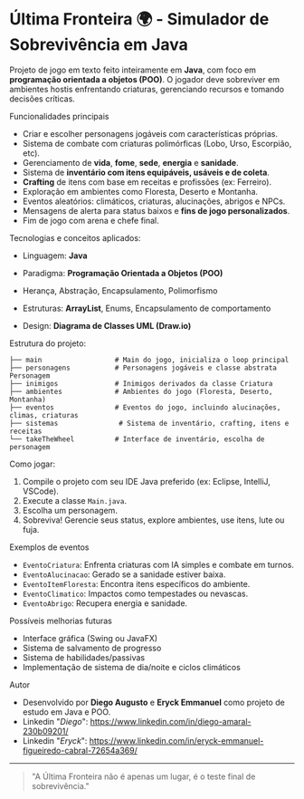 # Última Fronteira 🌍 - Simulador de Sobrevivência em Java

Projeto de jogo em texto feito inteiramente em **Java**, com foco em **programação orientada a objetos (POO)**. O jogador deve sobreviver em ambientes hostis enfrentando criaturas, gerenciando recursos e tomando decisões críticas.

Funcionalidades principais

* Criar e escolher personagens jogáveis com características próprias.
* Sistema de combate com criaturas polimórficas (Lobo, Urso, Escorpião, etc).
* Gerenciamento de **vida**, **fome**, **sede**, **energia** e **sanidade**.
* Sistema de **inventário com itens equipáveis, usáveis e de coleta**.
* **Crafting** de itens com base em receitas e profissões (ex: Ferreiro).
* Exploração em ambientes como Floresta, Deserto e Montanha.
* Eventos aleatórios: climáticos, criaturas, alucinações, abrigos e NPCs.
* Mensagens de alerta para status baixos e **fins de jogo personalizados**.
* Fim de jogo com arena e chefe final.

Tecnologias e conceitos aplicados:

* Linguagem: **Java**
* Paradigma: **Programação Orientada a Objetos (POO)**

* Herança, Abstração, Encapsulamento, Polimorfismo
* Estruturas: **ArrayList**, Enums, Encapsulamento de comportamento
* Design: **Diagrama de Classes UML (Draw\.io)**

Estrutura do projeto:

```
├── main                  # Main do jogo, inicializa o loop principal
├── personagens           # Personagens jogáveis e classe abstrata Personagem
├── inimigos              # Inimigos derivados da classe Criatura
├── ambientes             # Ambientes do jogo (Floresta, Deserto, Montanha)
├── eventos               # Eventos do jogo, incluindo alucinações, climas, criaturas
├── sistemas               # Sistema de inventário, crafting, itens e receitas
└── takeTheWheel          # Interface de inventário, escolha de personagem
```

Como jogar:

1. Compile o projeto com seu IDE Java preferido (ex: Eclipse, IntelliJ, VSCode).
2. Execute a classe `Main.java`.
3. Escolha um personagem.
4. Sobreviva! Gerencie seus status, explore ambientes, use itens, lute ou fuja.

Exemplos de eventos

* `EventoCriatura`: Enfrenta criaturas com IA simples e combate em turnos.
* `EventoAlucinacao`: Gerado se a sanidade estiver baixa.
* `EventoItemFloresta`: Encontra itens específicos do ambiente.
* `EventoClimatico`: Impactos como tempestades ou nevascas.
* `EventoAbrigo`: Recupera energia e sanidade.

 Possíveis melhorias futuras

* Interface gráfica (Swing ou JavaFX)
* Sistema de salvamento de progresso
* Sistema de habilidades/passivas
* Implementação de sistema de dia/noite e ciclos climáticos

Autor

* Desenvolvido por **Diego Augusto** e **Eryck Emmanuel** como projeto de estudo em Java e POO.
* Linkedin "*Diego*": https://www.linkedin.com/in/diego-amaral-230b09201/
* Linkedin "*Eryck*": https://www.linkedin.com/in/eryck-emmanuel-figueiredo-cabral-72654a369/
---

> "A Última Fronteira não é apenas um lugar, é o teste final de sobrevivência."

